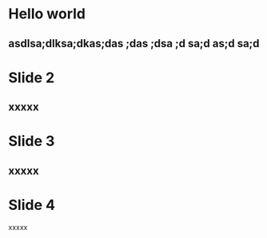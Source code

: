 # Hello world
asdlsa;dlksa;dkas;das
;das
;dsa
;d
sa;d
as;d
sa;d
---
# Slide 2
xxxxx
---
# Slide 3
xxxxx
---
# Slide 4
xxxxx